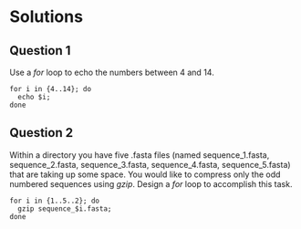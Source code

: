 # Solutions

## Question 1

Use a *for* loop to echo the numbers between 4 and 14.

```
for i in {4..14}; do 
  echo $i; 
done
```


## Question 2

Within a directory you have five .fasta files (named sequence_1.fasta, sequence_2.fasta, sequence_3.fasta, sequence_4.fasta, sequence_5.fasta) that are taking up some space. You would like to compress only the odd numbered sequences using *gzip*. Design a *for* loop to accomplish this task.

```
for i in {1..5..2}; do 
  gzip sequence_$i.fasta; 
done
```

